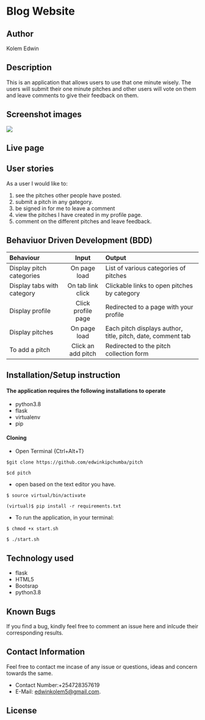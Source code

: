 # Blog Website

## Author

 Kolem Edwin

## Description

This is an application that allows users to use that one minute wisely. The users will submit their one minute pitches and other users will vote on them and leave comments to give their feedback on them.

## Screenshot images

<img src="./app/static/image/pics.png">



## Live page



## User stories

As a user I would like to:

1. see the pitches other people have posted.
2. submit a pitch in any gategory.
3. be signed in for me to leave a comment
4. view the pitches I have created in my profile page.
5. comment on the different pitches and leave feedback.
   
## Behaviuor Driven Development (BDD)

| Behaviour | Input |Output |
| :----------------| :-------------------:| :------------------|
| Display pitch categories| On page load | List of various categories of pitches |
| Display tabs with category | On tab link click | Clickable links to open pitches by category |
| Display profile | Click profile page | Redirected to a page with your profile |
| Display pitches | On page load | Each pitch displays author, title, pitch, date, comment tab |
| To add a pitch | Click an add pitch | Redirected to the pitch collection form |

## Installation/Setup instruction

#### The application requires the following installations to operate
* python3.8
* flask
* virtualenv
* pip
 
 #### Cloning

* Open Terminal {Ctrl+Alt+T}

```
$git clone https://github.com/edwinkipchumba/pitch
```
```
$cd pitch
```
* open based on the text editor you have.
  
```
$ source virtual/bin/activate
```
```
(virtual)$ pip install -r requirements.txt 
```
* To run the application, in your terminal:

```
$ chmod +x start.sh
```
```
$ ./start.sh
```

## Technology used

* flask
* HTML5
* Bootsrap
* python3.8

## Known Bugs

If you find a bug, kindly feel free to comment an issue here and inlcude their corresponding results.

## Contact  Information

 Feel free to contact me incase of any issue or questions, ideas and concern towards the same.
 * Contact Number:+254728357619
 * E-Mail: edwinkolem5@gmail.com.

## License
